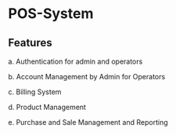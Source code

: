 # POS-System
## **Features**
a. Authentication for admin and operators

b. Account Management by Admin for Operators

c. Billing System

d. Product Management

e. Purchase and Sale Management and Reporting
